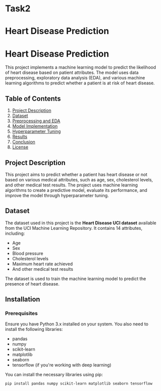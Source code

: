 # Task2
# Heart Disease Prediction
# Heart Disease Prediction

This project implements a machine learning model to predict the likelihood of heart disease based on patient attributes. The model uses data preprocessing, exploratory data analysis (EDA), and various machine learning algorithms to predict whether a patient is at risk of heart disease.

## Table of Contents

1. [Project Description](#project-description)
2. [Dataset](#dataset)
3. [Preprocessing and EDA](#preprocessing-and-eda)
4. [Model Implementation](#model-implementation)
5. [Hyperparameter Tuning](#hyperparameter-tuning)
6. [Results](#results)
7. [Conclusion](#conclusion)
8. [License](#license)

## Project Description

This project aims to predict whether a patient has heart disease or not based on various medical attributes, such as age, sex, cholesterol levels, and other medical test results. The project uses machine learning algorithms to create a predictive model, evaluate its performance, and improve the model through hyperparameter tuning.

## Dataset

The dataset used in this project is the **Heart Disease UCI dataset** available from the UCI Machine Learning Repository. It contains 14 attributes, including:
- Age
- Sex
- Blood pressure
- Cholesterol levels
- Maximum heart rate achieved
- And other medical test results

The dataset is used to train the machine learning model to predict the presence of heart disease.

## Installation

### Prerequisites

Ensure you have Python 3.x installed on your system. You also need to install the following libraries:

- pandas
- numpy
- scikit-learn
- matplotlib
- seaborn
- tensorflow (if you're working with deep learning)

You can install the necessary libraries using pip:

```bash
pip install pandas numpy scikit-learn matplotlib seaborn tensorflow
